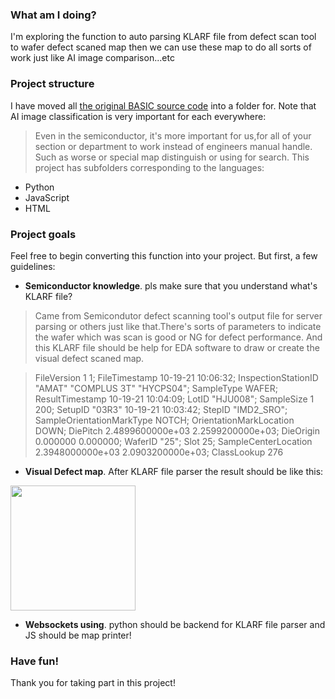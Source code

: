 ### What am I doing?

I'm exploring the function to auto parsing KLARF file from defect scan tool to wafer defect scaned map then we can use these map to do all sorts of work just like AI image comparison...etc

### Project structure

I have moved all [the original BASIC source code](https://github.com/jingyuan-su/defect-map-draw.git) into a folder for. Note that AI image classification is very important for each everywhere:

> Even in the semiconductor, it's more important for us,for all of your section or department to work instead of engineers manual handle. Such as worse or special map distinguish or using for search.
This project has subfolders corresponding to the languages:

- Python
- JavaScript
- HTML

### Project goals

Feel free to begin converting this function into your project. But first, a few guidelines:

- **Semiconductor knowledge**. pls make sure that you understand what's KLARF file?

> Came from Semicondutor defect scanning tool's output file for server parsing or others just like that.There's sorts of parameters to indicate the wafer which was scan is good or NG for defect performance.
And this KLARF file should be help for EDA software to draw or create the visual defect scaned map.

> FileVersion 1 1;
  FileTimestamp 10-19-21 10:06:32;
  InspectionStationID "AMAT" "COMPLUS 3T" "HYCPS04";
  SampleType WAFER;
  ResultTimestamp 10-19-21 10:04:09;
  LotID "HJU008";
  SampleSize 1 200;
  SetupID "03R3" 10-19-21 10:03:42;
  StepID "IMD2_SRO";
  SampleOrientationMarkType NOTCH;
  OrientationMarkLocation DOWN;
  DiePitch 2.4899600000e+03 2.2599200000e+03;
  DieOrigin 0.000000 0.000000;
  WaferID "25";
  Slot 25;
  SampleCenterLocation 2.3948000000e+03 2.0903200000e+03;
  ClassLookup 276

- **Visual Defect map**. After KLARF file parser the result should be like this:
<img src="extra/images/logo.png" width=200 height=200/>

- **Websockets using**. python should be backend for KLARF file parser and JS should be map printer!

### Have fun!

Thank you for taking part in this project!
